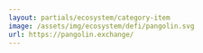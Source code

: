 ```yaml
---
layout: partials/ecosystem/category-item
image: /assets/img/ecosystem/defi/pangolin.svg
url: https://pangolin.exchange/
---
```

